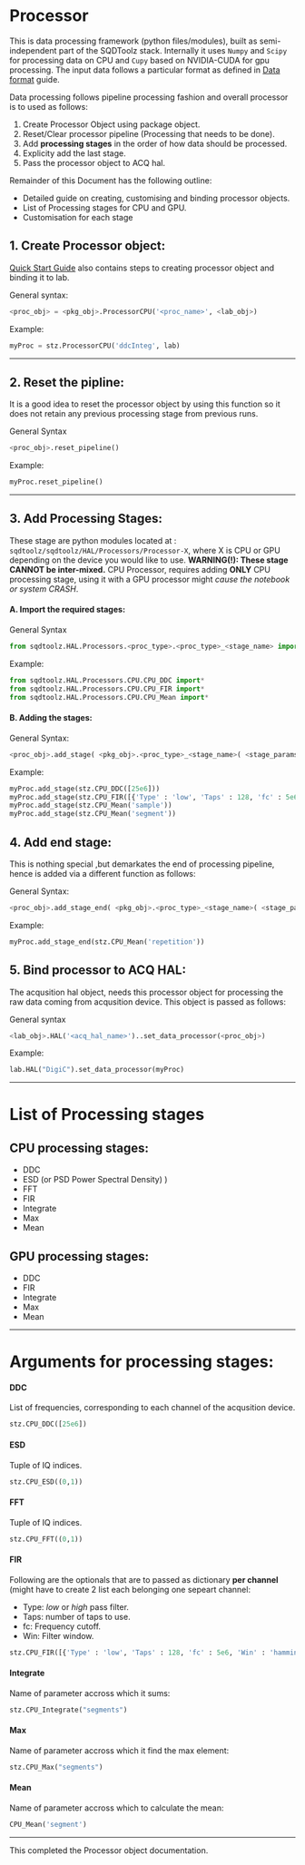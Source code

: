 # Processor

This is data processing framework (python files/modules), built as semi-independent part of the SQDToolz stack. Internally it uses ```Numpy``` and ```Scipy``` for processing data on CPU and ```Cupy``` based on NVIDIA-CUDA for gpu processing. The input data follows a particular format as defined in [Data format]() guide. 
  
Data processing follows pipeline processing fashion and overall processor is to used as follows:
   
1. Create Processor Object using package object.
2. Reset/Clear processor pipeline (Processing that needs to be done).
3. Add **processing stages** in the order of how data should be processed.
4. Explicity add the last stage.
5. Pass the processor object to ACQ hal.
      
Remainder of this Document has the following outline:
   
* Detailed guide on creating, customising and binding processor objects.
* List of Processing stages for CPU and GPU.
* Customisation for each stage

## 1. Create Processor object:
    
[Quick Start Guide](../quickstart.md#5creating-and-binding-processor) also contains steps to creating processor object and binding it to lab.   
   
General syntax:
```python
<proc_obj> = <pkg_obj>.ProcessorCPU('<proc_name>', <lab_obj>)
```
   
Example:
```python
myProc = stz.ProcessorCPU('ddcInteg', lab)
```

___
## 2. Reset the pipline:

It is a good idea to reset the processor object by using this function so it does not retain any previous processing stage from previous runs.
   
General Syntax
```python
<proc_obj>.reset_pipeline()
```
   
Example:
```python
myProc.reset_pipeline()
```
   
___
## 3. Add Processing Stages:

These stage are python modules located at : ```sqdtoolz/sqdtoolz/HAL/Processors/Processor-X```, where X is CPU or GPU depending on the device you would like to use. **WARNING(!): These stage CANNOT be inter-mixed.** CPU Processor, requires adding **ONLY** CPU processing stage, using it with a GPU processor might _cause the notebook or system CRASH_. 

    
#### A. Import the required stages:
General Syntax
```python
from sqdtoolz.HAL.Processors.<proc_type>.<proc_type>_<stage_name> import*
```
   
Example:
```python
from sqdtoolz.HAL.Processors.CPU.CPU_DDC import*
from sqdtoolz.HAL.Processors.CPU.CPU_FIR import*
from sqdtoolz.HAL.Processors.CPU.CPU_Mean import*
```
   
#### B. Adding the stages:
General Syntax:
```python
<proc_obj>.add_stage( <pkg_obj>.<proc_type>_<stage_name>( <stage_params> ) )
```
   
Example:
```python
myProc.add_stage(stz.CPU_DDC([25e6]))
myProc.add_stage(stz.CPU_FIR([{'Type' : 'low', 'Taps' : 128, 'fc' : 5e6, 'Win' : 'hamming'}]*2))
myProc.add_stage(stz.CPU_Mean('sample'))
myProc.add_stage(stz.CPU_Mean('segment'))
```
   
## 4. Add end stage:
This is nothing special ,but demarkates the end of processing pipeline, hence is added via a different function as follows:
   
General Syntax:
```python
<proc_obj>.add_stage_end( <pkg_obj>.<proc_type>_<stage_name>( <stage_params> ) )
```
   
Example:
```python
myProc.add_stage_end(stz.CPU_Mean('repetition'))
```
   
## 5. Bind processor to ACQ HAL:

The acqusition hal object, needs this processor object for processing the raw data coming from acqusition device. This object is passed as follows:   

General syntax
```python
<lab_obj>.HAL('<acq_hal_name>')..set_data_processor(<proc_obj>)
```
   
Example:
```python
lab.HAL("DigiC").set_data_processor(myProc)
```
   
___
# List of Processing stages
   
## CPU processing stages:

* DDC
* ESD (or PSD Power Spectral Density) )
* FFT 
* FIR
* Integrate
* Max
* Mean
   
## GPU processing stages:
   
* DDC
* FIR
* Integrate
* Max
* Mean
   
___
# Arguments for processing stages:
   
#### DDC
List of frequencies, corresponding to each channel of the acqusition device.
```python
stz.CPU_DDC([25e6])
```

#### ESD
Tuple of IQ indices.
```python
stz.CPU_ESD((0,1))
```

#### FFT
Tuple of IQ indices.
```python
stz.CPU_FFT((0,1))
```
   
 #### FIR
 Following are the optionals that are to passed as dictionary **per channel** (might have to create 2 list each belonging one sepeart channel:
 * Type: _low_ or _high_ pass filter.
 * Taps: number of taps to use.
 * fc: Frequency cutoff.
 * Win: Filter window.
    
```python
stz.CPU_FIR([{'Type' : 'low', 'Taps' : 128, 'fc' : 5e6, 'Win' : 'hamming'}]*2)
```
   
#### Integrate
Name of parameter accross which it sums:
```python
stz.CPU_Integrate("segments")
```
   
#### Max
Name of parameter accross which it find the max element:
```python
stz.CPU_Max("segments")
```
    
#### Mean
Name of parameter accross which to calculate the mean:
```python
CPU_Mean('segment')
```

___

This completed the Processor object documentation.
